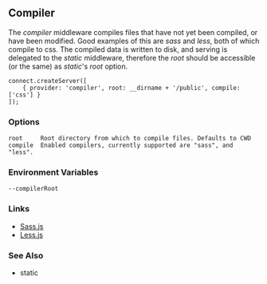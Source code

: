 ## Compiler

The _compiler_ middleware compiles files that have not yet been compiled, or have been modified. Good examples of this are _sass_ and _less_, both of which compile to css. The compiled data is written to disk, and serving is delegated to the _static_ middleware, therefore the _root_ should be accessible (or the same) as _static_'s _root_ option. 

    connect.createServer([
		{ provider: 'compiler', root: __dirname + '/public', compile: ['css'] }
	]);

### Options

    root     Root directory from which to compile files. Defaults to CWD
    compile  Enabled compilers, currently supported are "sass", and "less".

### Environment Variables

    --compilerRoot

### Links

  * [Sass.js](http://github.com/visionmedia/sass.js)
  * [Less.js](http://github.com/cloudhead/less.js)

### See Also

  * static